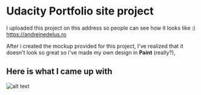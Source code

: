 # Udacity Portfolio site project

I uploaded this project on this address so people can see how it looks like :) https://andreinedelus.ro


After i created the mockup provided for this project, I've realized that it doesn't look so great so i've made my own design in **Paint** (really?),


## Here is what I came up with

![alt text](https://cp07.server.ro:2083/cpsess0022520195/viewer/home%2fandreine%2fpublic_html/portfolio-design.pngrw)

